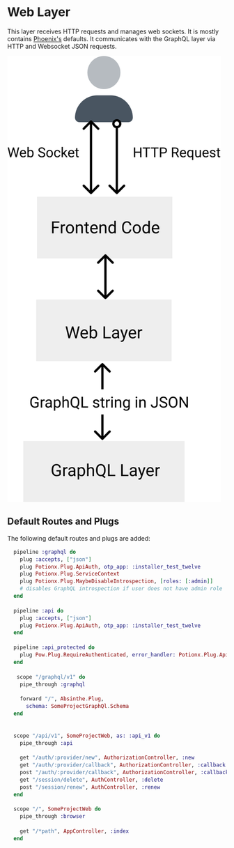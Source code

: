 # Web Layer
This layer receives HTTP requests and manages web sockets. It is mostly contains [Phoenix's](https://www.phoenixframework.org/) defaults. It communicates with the GraphQL layer via HTTP and Websocket JSON requests.

![architecture](./web-layer.svg)


## Default Routes and Plugs
The following default routes and plugs are added:

```elixir
  pipeline :graphql do
    plug :accepts, ["json"]
    plug Potionx.Plug.ApiAuth, otp_app: :installer_test_twelve
    plug Potionx.Plug.ServiceContext
    plug Potionx.Plug.MaybeDisableIntrospection, [roles: [:admin]]
    # disables GraphQL introspection if user does not have admin role
  end

  pipeline :api do
    plug :accepts, ["json"]
    plug Potionx.Plug.ApiAuth, otp_app: :installer_test_twelve
  end

  pipeline :api_protected do
    plug Pow.Plug.RequireAuthenticated, error_handler: Potionx.Plug.ApiAuthErrorHandler
  end

   scope "/graphql/v1" do
    pipe_through :graphql

    forward "/", Absinthe.Plug,
      schema: SomeProjectGraphQl.Schema
  end


  scope "/api/v1", SomeProjectWeb, as: :api_v1 do
    pipe_through :api

    get "/auth/:provider/new", AuthorizationController, :new
    get "/auth/:provider/callback", AuthorizationController, :callback
    post "/auth/:provider/callback", AuthorizationController, :callback
    get "/session/delete", AuthController, :delete
    post "/session/renew", AuthController, :renew
  end

  scope "/", SomeProjectWeb do
    pipe_through :browser

    get "/*path", AppController, :index
  end
```